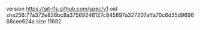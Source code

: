 version https://git-lfs.github.com/spec/v1
oid sha256:77a372e826bc8a37569246127c845897a327207affa70c6d35d969668cee624a
size 11692
